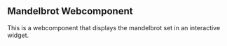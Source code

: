 ## Mandelbrot Webcomponent
This is a webcomponent that displays the mandelbrot set in an interactive widget.
